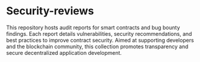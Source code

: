 # Security-reviews
This repository hosts audit reports for smart contracts and bug bounty findings. Each report details vulnerabilities, security recommendations, and best practices to improve contract security. Aimed at supporting developers and the blockchain community, this collection promotes transparency and secure decentralized application development.
